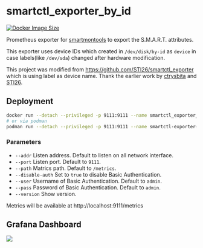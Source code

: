 # smartctl_exporter_by_id

[![Docker Image Size](https://badgen.net/docker/size/libook/smartctl_exporter_by_id?icon=docker&label=image%20size)](https://hub.docker.com/r/libook/smartctl_exporter_by_id)

Prometheus exporter for [smartmontools](https://www.smartmontools.org/) to export the S.M.A.R.T. attributes.

This exporter uses device IDs which created in `/dev/disk/by-id` as `device` in case labels(like `/dev/sda`) changed after hardware modification.

This project was modified from https://github.com/STI26/smartctl_exporter which is using label as device name. Thank the earlier work by [ctrysbita](https://github.com/ctrysbita) and [STI26](https://github.com/STI26).

## Deployment

```sh
docker run --detach --privileged -p 9111:9111 --name smartctl_exporter_by_id -v /dev:/dev:ro libook/smartctl_exporter_by_id:latest
# or via podman
podman run --detach --privileged -p 9111:9111 --name smartctl-exporter-by-id -v /dev:/dev:ro docker.io/libook/smartctl_exporter_by_id:latest
```

### Parameters
- `--addr` Listen address. Default to listen on all network interface.
- `--port` Listen port. Default to `9111`.
- `--path` Matrics path. Default to `/metrics`.
- `--disable-auth` Set to `true` to disable Basic Authentication.
- `--user` Username of Basic Authentication. Default to `admin`.
- `--pass` Password of Basic Authentication. Default to `admin`.
- `--version` Show version.

Metrics will be available at http://localhost:9111/metrics

## Grafana Dashboard

![](https://user-images.githubusercontent.com/8357481/164513823-175e1d32-2ba1-41a8-a7f4-76b1b5f07f09.png)
